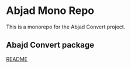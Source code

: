 # Abjad Mono Repo

This is a monorepo for the Abjad Convert project.
## Abajd Convert package
[README](https://github.com/amerharb/abjad-convert/blob/main/packages/abjad-convert/README.md)
